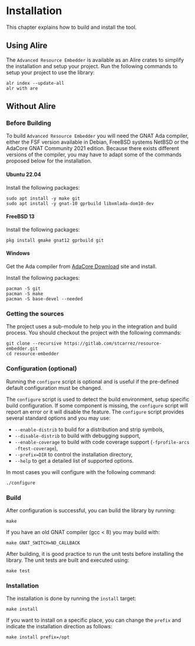 # Installation

This chapter explains how to build and install the tool.

## Using Alire

The `Advanced Resource Embedder` is available as an Alire crates to simplify the installation
and setup your project.  Run the following commands to setup your project to use the library:

```
alr index --update-all
alr with are
```

## Without Alire

### Before Building

To build `Advanced Resource Embedder` you will need the GNAT Ada compiler, either
the FSF version available in Debian, FreeBSD systems NetBSD or the
AdaCore GNAT Community 2021 edition.  Because there exists different versions of
the compiler, you may have to adapt some of the commands proposed below for
the installation.

#### Ubuntu 22.04


Install the following packages:

```
sudo apt install -y make git
sudo apt install -y gnat-10 gprbuild libxmlada-dom10-dev
```

#### FreeBSD 13

Install the following packages:

```
pkg install gmake gnat12 gprbuild git
```

#### Windows

Get the Ada compiler from [AdaCore Download](https://www.adacore.com/download)
site and install.

Install the following packages:

```
pacman -S git
pacman -S make
pacman -S base-devel --needed
```

### Getting the sources

The project uses a sub-module to help you in the integration and build
process.  You should checkout the project with the following commands:

```
git clone --recursive https://gitlab.com/stcarrez/resource-embedder.git
cd resource-embedder
```

### Configuration (optional)

Running the `configure` script is optional and is useful if the pre-defined
default configuration must be changed.

The `configure` script is used to detect the build environment,
setup specific build configuration.
If some component is missing, the
`configure` script will report an error or it will disable the feature.
The `configure` script provides several standard options
and you may use:

  * `--enable-distrib` to build for a distribution and strip symbols,
  * `--disable-distrib` to build with debugging support,
  * `--enable-coverage` to build with code coverage support (`-fprofile-arcs -ftest-coverage`),
  * `--prefix=DIR` to control the installation directory,
  * `--help` to get a detailed list of supported options.

In most cases you will configure with the following command:
```
./configure
```

### Build

After configuration is successful, you can build the library by running:
```
make
```

If you have an old GNAT compiler (gcc < 8) you may build with:

```
make GNAT_SWITCH=NO_CALLBACK
```

After building, it is good practice to run the unit tests before installing
the library.  The unit tests are built and executed using:
```
make test
```

### Installation
The installation is done by running the `install` target:

```
make install
```

If you want to install on a specific place, you can change the `prefix`
and indicate the installation direction as follows:

```
make install prefix=/opt
```


